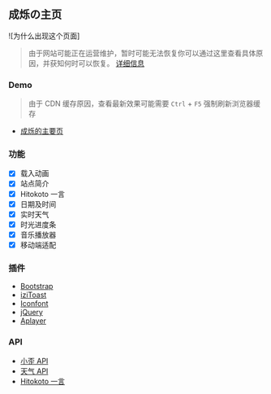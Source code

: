 <p>
<strong><h2>成烁の主页 </h2></strong>
</p>

![为什么出现这个页面]

>由于网站可能正在运营维护，暂时可能无法恢复你可以通过这里查看具体原因，并获知何时可以恢复。
<a href="https://txc.qq.com/products/671005">详细信息</a>

### Demo
>由于 CDN 缓存原因，查看最新效果可能需要 `Ctrl` + `F5` 强制刷新浏览器缓存

- [成烁的主要页](https://chengshuo11.github.io/)

### 功能

- [x] 载入动画
- [x] 站点简介
- [x] Hitokoto 一言
- [x] 日期及时间
- [x] 实时天气
- [x] 时光进度条
- [x] 音乐播放器
- [x] 移动端适配

### 插件

* [Bootstrap](https://getbootstrap.com/)
* [iziToast](https://izitoast.marcelodolza.com/)
* [Iconfont](https://www.iconfont.cn/)
* [jQuery](https://jquery.com/)
* [Aplayer](https://aplayer.js.org/)

### API

* [小歪 API](https://api.ixiaowai.cn/)
* [天气 API](https://www.tianqiapi.com/)
* [Hitokoto 一言](https://hitokoto.cn/)

